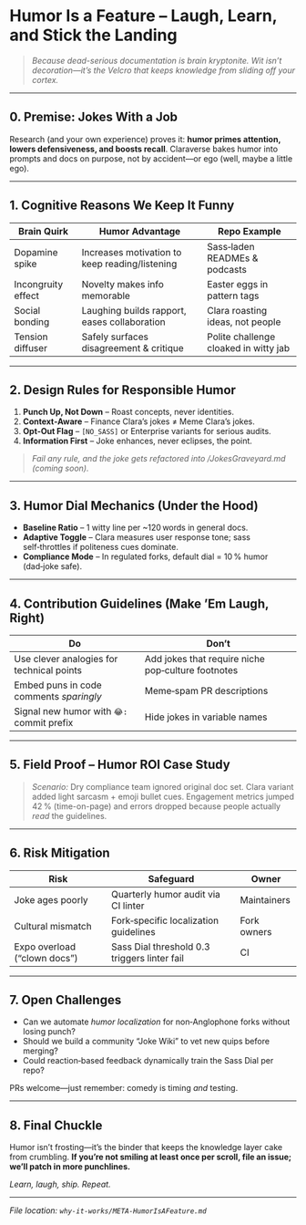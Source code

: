 # Humor Is a Feature – Laugh, Learn, and Stick the Landing

> *Because dead-serious documentation is brain kryptonite. Wit isn’t decoration—it’s the Velcro that keeps knowledge from sliding off your cortex.*

---

## 0. Premise: Jokes With a Job

Research (and your own experience) proves it: **humor primes attention, lowers defensiveness, and boosts recall**. Claraverse bakes humor into prompts and docs on purpose, not by accident—or ego (well, maybe a little ego).

---

## 1. Cognitive Reasons We Keep It Funny

| Brain Quirk        | Humor Advantage                                | Repo Example                          |
| ------------------ | ---------------------------------------------- | ------------------------------------- |
| Dopamine spike     | Increases motivation to keep reading/listening | Sass‑laden READMEs & podcasts         |
| Incongruity effect | Novelty makes info memorable                   | Easter eggs in pattern tags           |
| Social bonding     | Laughing builds rapport, eases collaboration   | Clara roasting ideas, not people      |
| Tension diffuser   | Safely surfaces disagreement & critique        | Polite challenge cloaked in witty jab |

---

## 2. Design Rules for Responsible Humor

1. **Punch Up, Not Down** – Roast concepts, never identities.
2. **Context‑Aware** – Finance Clara’s jokes ≠ Meme Clara’s jokes.
3. **Opt‑Out Flag** – `[NO_SASS]` or Enterprise variants for serious audits.
4. **Information First** – Joke enhances, never eclipses, the point.

> *Fail any rule, and the joke gets refactored into /JokesGraveyard.md (coming soon).*

---

## 3. Humor Dial Mechanics (Under the Hood)

* **Baseline Ratio** – 1 witty line per \~120 words in general docs.
* **Adaptive Toggle** – Clara measures user response tone; sass self‑throttles if politeness cues dominate.
* **Compliance Mode** – In regulated forks, default dial = 10 % humor (dad‑joke safe).

---

## 4. Contribution Guidelines (Make ’Em Laugh, Right)

| Do                                        | Don’t                                              |
| ----------------------------------------- | -------------------------------------------------- |
| Use clever analogies for technical points | Add jokes that require niche pop‑culture footnotes |
| Embed puns in code comments *sparingly*   | Meme‑spam PR descriptions                          |
| Signal new humor with `😂:` commit prefix | Hide jokes in variable names                       |

---

## 5. Field Proof – Humor ROI Case Study

> *Scenario:* Dry compliance team ignored original doc set. Clara variant added light sarcasm + emoji bullet cues. Engagement metrics jumped 42 % (time-on-page) and errors dropped because people actually *read* the guidelines.

---

## 6. Risk Mitigation

| Risk                         | Safeguard                                    | Owner       |
| ---------------------------- | -------------------------------------------- | ----------- |
| Joke ages poorly             | Quarterly humor audit via CI linter          | Maintainers |
| Cultural mismatch            | Fork‑specific localization guidelines        | Fork owners |
| Expo overload (“clown docs”) | Sass Dial threshold 0.3 triggers linter fail | CI          |

---

## 7. Open Challenges

* Can we automate *humor localization* for non‑Anglophone forks without losing punch?
* Should we build a community “Joke Wiki” to vet new quips before merging?
* Could reaction‑based feedback dynamically train the Sass Dial per repo?

PRs welcome—just remember: comedy is timing *and* testing.

---

## 8. Final Chuckle

Humor isn’t frosting—it’s the binder that keeps the knowledge layer cake from crumbling. **If you’re not smiling at least once per scroll, file an issue; we’ll patch in more punchlines.**

*Learn, laugh, ship. Repeat.*

---

*File location: `why-it-works/META-HumorIsAFeature.md`*
